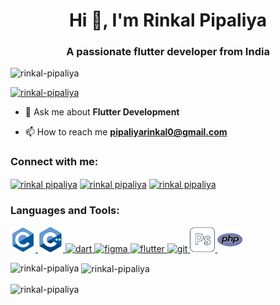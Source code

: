 <h1 align="center">Hi 👋, I'm Rinkal Pipaliya</h1>
<h3 align="center">A passionate flutter developer from India</h3>

<p align="left"> <img src="https://komarev.com/ghpvc/?username=rinkal-pipaliya&label=Profile%20views&color=0e75b6&style=flat" alt="rinkal-pipaliya" /> </p>

<p align="left"> <a href="https://github.com/ryo-ma/github-profile-trophy"><img src="https://github-profile-trophy.vercel.app/?username=rinkal-pipaliya" alt="rinkal-pipaliya" /></a> </p>

- 💬 Ask me about **Flutter Development**

- 📫 How to reach me **pipaliyarinkal0@gmail.com**

<h3 align="left">Connect with me:</h3>
<p align="left">
<a href="https://linkedin.com/in/rinkal pipaliya" target="blank"><img align="center" src="https://raw.githubusercontent.com/rahuldkjain/github-profile-readme-generator/master/src/images/icons/Social/linked-in-alt.svg" alt="rinkal pipaliya" height="30" width="40" /></a>
<a href="https://www.behance.net/rinkal pipaliya" target="blank"><img align="center" src="https://raw.githubusercontent.com/rahuldkjain/github-profile-readme-generator/master/src/images/icons/Social/behance.svg" alt="rinkal pipaliya" height="30" width="40" /></a>
<a href="https://medium.com/rinkal pipaliya" target="blank"><img align="center" src="https://raw.githubusercontent.com/rahuldkjain/github-profile-readme-generator/master/src/images/icons/Social/medium.svg" alt="rinkal pipaliya" height="30" width="40" /></a>
</p>

<h3 align="left">Languages and Tools:</h3>
<p align="left"> <a href="https://www.cprogramming.com/" target="_blank" rel="noreferrer"> <img src="https://raw.githubusercontent.com/devicons/devicon/master/icons/c/c-original.svg" alt="c" width="40" height="40"/> </a> <a href="https://www.w3schools.com/cpp/" target="_blank" rel="noreferrer"> <img src="https://raw.githubusercontent.com/devicons/devicon/master/icons/cplusplus/cplusplus-original.svg" alt="cplusplus" width="40" height="40"/> </a> <a href="https://dart.dev" target="_blank" rel="noreferrer"> <img src="https://www.vectorlogo.zone/logos/dartlang/dartlang-icon.svg" alt="dart" width="40" height="40"/> </a> <a href="https://www.figma.com/" target="_blank" rel="noreferrer"> <img src="https://www.vectorlogo.zone/logos/figma/figma-icon.svg" alt="figma" width="40" height="40"/> </a> <a href="https://flutter.dev" target="_blank" rel="noreferrer"> <img src="https://www.vectorlogo.zone/logos/flutterio/flutterio-icon.svg" alt="flutter" width="40" height="40"/> </a> <a href="https://git-scm.com/" target="_blank" rel="noreferrer"> <img src="https://www.vectorlogo.zone/logos/git-scm/git-scm-icon.svg" alt="git" width="40" height="40"/> </a> <a href="https://www.photoshop.com/en" target="_blank" rel="noreferrer"> <img src="https://raw.githubusercontent.com/devicons/devicon/master/icons/photoshop/photoshop-line.svg" alt="photoshop" width="40" height="40"/> </a> <a href="https://www.php.net" target="_blank" rel="noreferrer"> <img src="https://raw.githubusercontent.com/devicons/devicon/master/icons/php/php-original.svg" alt="php" width="40" height="40"/> </a> </p>

<p><img align="left" src="https://github-readme-stats.vercel.app/api/top-langs?username=rinkal-pipaliya&show_icons=true&locale=en&layout=compact" alt="rinkal-pipaliya" /></p>

<p>&nbsp;<img align="center" src="https://github-readme-stats.vercel.app/api?username=rinkal-pipaliya&show_icons=true&locale=en" alt="rinkal-pipaliya" /></p>

<p><img align="center" src="https://github-readme-streak-stats.herokuapp.com/?user=rinkal-pipaliya&" alt="rinkal-pipaliya" /></p>
